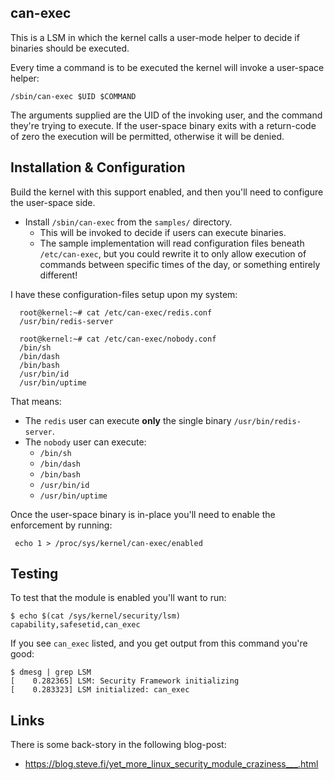 can-exec
--------

This is a LSM in which the kernel calls a user-mode helper to decide
if binaries should be executed.

Every time a command is to be executed the kernel will invoke a user-space helper:

    /sbin/can-exec $UID $COMMAND

The arguments supplied are the UID of the invoking user, and the command
they're trying to execute.  If the user-space binary exits with a return-code
of zero the execution will be permitted, otherwise it will be denied.



Installation & Configuration
----------------------------

Build the kernel with this support enabled, and then you'll need to
configure the user-space side.

* Install `/sbin/can-exec` from the `samples/` directory.
   * This will be invoked to decide if users can execute binaries.
   * The sample implementation will read configuration files beneath `/etc/can-exec`, but you could rewrite it to only allow execution of commands between specific times of the day, or something entirely different!

I have these configuration-files setup upon my system:

      root@kernel:~# cat /etc/can-exec/redis.conf
      /usr/bin/redis-server

      root@kernel:~# cat /etc/can-exec/nobody.conf
      /bin/sh
      /bin/dash
      /bin/bash
      /usr/bin/id
      /usr/bin/uptime

That means:

* The `redis` user can execute __only__ the single binary `/usr/bin/redis-server`.
* The `nobody` user can execute:
   * `/bin/sh`
   * `/bin/dash`
   * `/bin/bash`
   * `/usr/bin/id`
   * `/usr/bin/uptime`


Once the user-space binary is in-place you'll need to enable the enforcement
by running:

     echo 1 > /proc/sys/kernel/can-exec/enabled


Testing
-------

To test that the module is enabled you'll want to run:

    $ echo $(cat /sys/kernel/security/lsm)
    capability,safesetid,can_exec

If you see `can_exec` listed, and you get output from this command you're good:

    $ dmesg | grep LSM
    [    0.282365] LSM: Security Framework initializing
    [    0.283323] LSM initialized: can_exec


Links
-----

There is some back-story in the following blog-post:

* https://blog.steve.fi/yet_more_linux_security_module_craziness___.html
